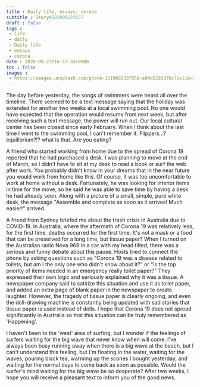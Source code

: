 ```yaml
---
title : Daily life, essays, corona
subtitle : Story#202009231657
draft : false
tags :
 - life
 - daily
 - Daily life
 - essays
 - corona
date : 2020-09-23T16:57:33+0900
toc : false
images : 
 - https://images.unsplash.com/photo-1519682337058-a94d519337bc?ixlib=rb-1.2.1&q=85&fm=jpg&crop=entropy&cs=srgb&ixid=eyJhcHBfaWQiOjE1NTU0OX0
---
```

The day before yesterday, the songs of swimmers were heard all over the timeline. There seemed to be a text message saying that the holiday was extended for another two weeks at a local swimming pool. No one would have expected that the operation would resume from next week, but after receiving such a text message, the power will run out. Our local cultural center has been closed since early February. When I think about the last time I went to the swimming pool, I can't remember it. Flippers...? equilibrium?!? what is that. Are you eating?  

A friend who started working from home due to the spread of Corona 19 reported that he had purchased a desk. I was planning to move at the end of March, so I didn't have to sit at my desk to read a book or surf the web after work. You probably didn't know in your dreams that in the near future you would work from home like this. Of course, it was too uncomfortable to work at home without a desk. Fortunately, he was looking for interior items in time for the move, so he said he was able to save time by having a desk he had already seen. Along with a picture of a small, simple, pure white desk, the message "Assemble and complete as soon as it arrives! Much easier!" arrived.  

A friend from Sydney briefed me about the trash crisis in Australia due to COVID-19. In Australia, where the aftermath of Corona 19 was relatively less, for the first time, deaths occurred for the first time. It's not a mask or a food that can be preserved for a long time, but tissue paper? When I turned on the Australian radio Nova 969 in a car with my head tilted, there was a serious and funny debate about this pause. Hosts tried to connect the phone by asking questions such as "Corona 19 was a disease related to toilets, but am I the only one who didn't know about it?" or "Is the top priority of items needed in an emergency really toilet paper?" They expressed their own logic and seriously explained why it was a tissue. A newspaper company said to satirize this situation and use it as toilet paper, and added an extra page of blank paper in the newspaper to create laughter. However, the tragedy of tissue paper is clearly ongoing, and even the doll-drawing machine is constantly being updated with sad stories that tissue paper is used instead of dolls. I hope that Corona 19 does not spread significantly in Australia so that this situation can be truly remembered as 'Happening'.  

I haven't been to the 'west' area of surfing, but I wonder if the feelings of surfers waiting for the big wave that never know when will come. I've always been busy running away when there is a big wave at the beach, but I can't understand this feeling, but I'm floating in the water, waiting for the waves, pouring black tea, warming up the scones I bought yesterday, and waiting for the normal days to come back as soon as possible. Would the surfer's mind waiting for the big wave be so desperate? After two weeks, I hope you will receive a pleasant text to inform you of the good news.  